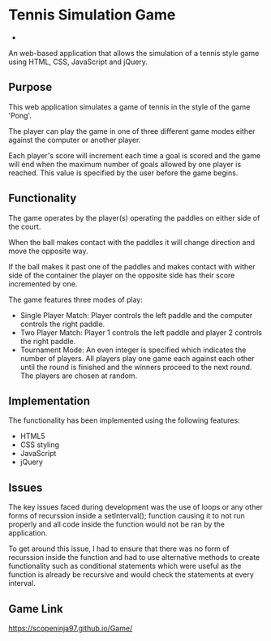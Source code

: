 # Tennis Simulation Game
-
An web-based application that allows the simulation of a tennis style game using HTML, CSS, JavaScript and jQuery.

## Purpose
This web application simulates a game of tennis in the style of the game 'Pong'.

The player can play the game in one of three different game modes either against the computer or another player.

Each player's score will increment each time a goal is scored and the game will end when the maximum number of goals allowed by one player is reached. This value is specified by the user before the game begins.

## Functionality

The game operates by the player(s) operating the paddles on either side of the court.

When the ball makes contact with the paddles it will change direction and move the opposite way.

If the ball makes it past one of the paddles and makes contact with wither side of the container the player on the opposite side has their score incremented by one.

The game features three modes of play:

- Single Player Match: Player controls the left paddle and the computer controls the right paddle.
- Two Player Match: Player 1 controls the left paddle and player 2 controls the right paddle.
- Tournament Mode: An even integer is specified which indicates the number of players. All players play one game each against each other until the round is finished and the winners proceed to the next round. The players are chosen at random.

## Implementation
The functionality has been implemented using the following features:

- HTML5
- CSS styling
- JavaScript
- jQuery

## Issues
The key issues faced during development was the use of loops or any other forms of recurssion inside a setInterval(); function causing it to not run properly and all code inside the function would not be ran by the application.

To get around this issue, I had to ensure that there was no form of recurssion inside the function and had to use alternative methods to create functionality such as conditional statements which were useful as the function is already be recursive and would check the statements at every interval.

## Game Link
https://scopeninja97.github.io/Game/
